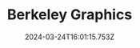 ---
title: Berkeley Graphics
url: https://berkeleygraphics.com
date: "2024-03-24T16:01:15.753Z"
collection:
  - Foundry
type: Collections
---